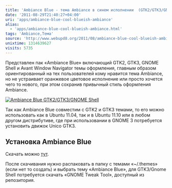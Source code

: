 ```yaml
---
title: 'Ambiance Blue - тема Ambiance в синем исполнении  (GTK2/GTK3/GNOME Shell)'
date: '2011-08-29T21:40:27+04:00'
uri: 'apps/ambiance-blue-cool-blueish-ambiance'
alias: 
  - 'apps/ambiance-blue-cool-blueish-ambiance.html'
tags: 'Ambiance,Тема'
source: 'http://www.webupd8.org/2011/08/ambiance-blue-cool-blueish-ambiance.html'
unixtime: 1314639627
visits: 5735
---
```

Представлен пак «Ambiance Blue» включающий GTK2, GTK3, GNOME Shell и Avant Window Navigator темы оформления, главным образом ориентированный на тех пользователей кому нравится тема Ambiance, но не устраивает оранжевое цветовое исполнение или просто хочется чего то нового, при этом сохранив привычный стиль оформления Ambiance.

[![Ambiance Blue GTK2/GTK3/GNOME Shell](img/2011/08/29/21-00/ambiance-blue-theme-6093787302-o.jpg)](img/2011/08/29/21-00/ambiance-blue-theme-6093787302-o.jpg)

Так как Ambiance Blue совместим с GTK2 и GTK3 темами, то его можно использовать как в Ubuntu 11.04, так и в Ubuntu 11.10 или в любом другом дистрибутиве, где при использовании в GNOME 3 потребуется установить движок Unico GTK3.

## Установка Ambiance Blue

Скачать можно [тут](http://satya164.deviantart.com/art/Ambiance-Blue-Theme-Suite-196833665).

После скачивания нужно распаковать в папку с темами «~/.themes» (если нет то создать) и выбрать тему «Ambiance Blue», для GTK3/Gnome Shell потребуется скачать «GNOME Tweak Tool», доступный из репозитория.
